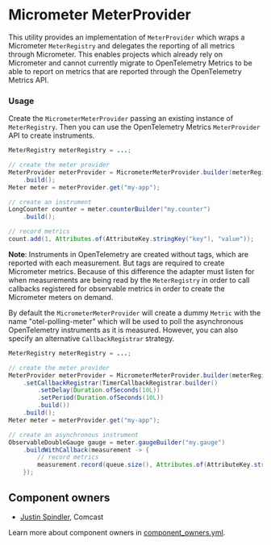 # Micrometer MeterProvider

This utility provides an implementation of `MeterProvider` which wraps a Micrometer `MeterRegistry`
and delegates the reporting of all metrics through Micrometer.  This enables projects which already
rely on Micrometer and cannot currently migrate to OpenTelemetry Metrics to be able to report on
metrics that are reported through the OpenTelemetry Metrics API.

### Usage

Create the `MicrometerMeterProvider` passing an existing instance of `MeterRegistry`.  Then you can
use the OpenTelemetry Metrics `MeterProvider` API to create instruments.

```java
MeterRegistry meterRegistry = ...;

// create the meter provider
MeterProvider meterProvider = MicrometerMeterProvider.builder(meterRegistry)
    .build();
Meter meter = meterProvider.get("my-app");

// create an instrument
LongCounter counter = meter.counterBuilder("my.counter")
    .build();

// record metrics
count.add(1, Attributes.of(AttributeKey.stringKey("key"), "value"));
```

**Note**: Instruments in OpenTelemetry are created without tags, which are reported with each
measurement.  But tags are required to create Micrometer metrics.  Because of this difference the
adapter must listen for when measurements are being read by the `MeterRegistry` in order to call
callbacks registered for observable metrics in order to create the Micrometer meters on demand.

By default the `MicrometerMeterProvider` will create a dummy `Metric` with the name
"otel-polling-meter" which will be used to poll the asynchronous OpenTelemetry instruments as it
is measured.  However, you can also specify an alternative `CallbackRegistrar` strategy.

```java
MeterRegistry meterRegistry = ...;

// create the meter provider
MeterProvider meterProvider = MicrometerMeterProvider.builder(meterRegistry)
    .setCallbackRegistrar(TimerCallbackRegistrar.builder()
        .setDelay(Duration.ofSeconds(10L))
        .setPeriod(Duration.ofSeconds(10L))
        .build())
    .build();
Meter meter = meterProvider.get("my-app");

// create an asynchronous instrument
ObservableDoubleGauge gauge = meter.gaugeBuilder("my.gauge")
    .buildWithCallback(measurement -> {
        // record metrics
        measurement.record(queue.size(), Attributes.of(AttributeKey.stringKey("key"), "value"));
    });
```

## Component owners

- [Justin Spindler](https://github.com/HaloFour), Comcast

Learn more about component owners in [component_owners.yml](../.github/component_owners.yml).

